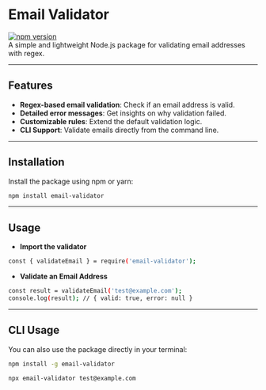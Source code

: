 # Email Validator

[![npm version](https://img.shields.io/npm/v/email-validator.svg)](https://www.npmjs.com/package/email-validator)  
A simple and lightweight Node.js package for validating email addresses with regex.

---

## Features

- **Regex-based email validation**: Check if an email address is valid.
- **Detailed error messages**: Get insights on why validation failed.
- **Customizable rules**: Extend the default validation logic.
- **CLI Support**: Validate emails directly from the command line.

---

## Installation

Install the package using npm or yarn:

```bash
npm install email-validator
```
---

## Usage
- **Import the validator**

```bash
const { validateEmail } = require('email-validator');
```

- **Validate an Email Address**
  
```bash
const result = validateEmail('test@example.com');
console.log(result); // { valid: true, error: null }
```
---

## CLI Usage

You can also use the package directly in your terminal:

```bash
npm install -g email-validator
```

```bash
npx email-validator test@example.com
```
